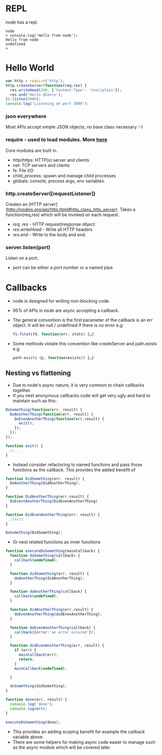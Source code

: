 # REPL
node has a repl.

```text
node
> console.log('Hello from node');
Hello from node
undefined
>
```

# Hello World

```javascript
var http = require('http');
http.createServer(function(req,res) {
  res.writeHead(200, {'Content-Type': 'text/plain'});
  res.end('Hello QCon\n');
}).listen(3000);
console.log('Listening on port 3000');
```
### json everywhere
Most APIs accept simple JSON objects, no base class necessary :-)

### require - used to load modules. More [here](http://nodejs.org/api/)
Core modules are built in.
  * http/https: HTTP(s) server and clients
  * net: TCP servers and clients
  * fs: File I/O
  * child_process: spawn and manage child processes
  * globals: console, process args, env variables.

### http.createServer([requestListener])
Creates an [HTTP server] (http://nodejs.org/api/http.html#http_class_http_server). Takes a function(req,res) which will be invoked on each request.
* _req, res_ - HTTP request/response object. 
* _res.writeHead_ - Write all HTTP headers
* _res.end_ - Write to the body and end.

### server.listen(port)
Listen on a port. 
* port can be either a port number or a named pipe

# Callbacks
* node is designed for writing non-blocking code.
* 95% of APIs in node are async accepting a callback.
* The general convention is the first parameter of the callback is an err object. It will be null / undefined if there is no error
e.g:

  ```javascript
  fs.fstat(fd, function(err, stats) {…}
  ```

* Some methods violate this convention like createServer and path.exists e.g.

  ```javascript
  path.exists (p, function(exists)) {…}
  ```

## Nesting vs flattening
* Due to node's async nature, it is very common to chain callbacks together.
* If you nest anonymous callbacks code will get very ugly and hard to maintain such as this:

```javascript
DoSomething(function(err, result) {
  DoAnotherThing(function(err, result) {
    DoEvenAnotherThing(function(err,result) {
      exit();
    });
  });
});

function exit() {
  //...
}
```

* Instead consider refactoring to named functions and pass those functions as the callback. This provides the added benefit of 

```javascript
function DidSomething(err, result) {
  DoAnotherThing(DidAnotherThing);
}

function DidAnotherThing(err,result) {
  DoEventAnotherThing(DidEvenAnotherThing)
}

function DidEvenAnotherThing(err, result) {
  //exit
}

DoSomething(DidSomething);
```

* Or nest related functions as inner functions

```javascript
function executeDoSomething(mainCallback) {
  function doSomething(callback) {
    callback(undefined);
  }

  function didSomething(err, result) {
    doAnotherThing(didAnotherThing);
  }

  function doAnotherThing(callback) {
    callback(undefined);
  }

  function didAnotherThing(err,result) {
    doEvenAnotherThing(didEvenAnotherThing);
  }

  function doEvenAnotherThing(callback) {
    callback({error:'an error occured'});
  }

  function didEvenAnotherThing(err, result) {
    if (err) {
      mainCallback(err);
      return;
    }
    mainCallback(undefined);

  }

  doSomething(didSomething);
}

function done(err, result) {
  console.log('done');
  console.log(err);
}

executeDoSomething(done);
```

* This provides an adding scoping benefit for example the callback variable above.
* There are some helpers for making async code easier to manage such as the async module which will be covered later.

